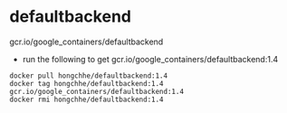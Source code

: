 # defaultbackend
gcr.io/google_containers/defaultbackend

* run the following to get gcr.io/google_containers/defaultbackend:1.4
```
docker pull hongchhe/defaultbackend:1.4
docker tag hongchhe/defaultbackend:1.4 gcr.io/google_containers/defaultbackend:1.4
docker rmi hongchhe/defaultbackend:1.4
```
